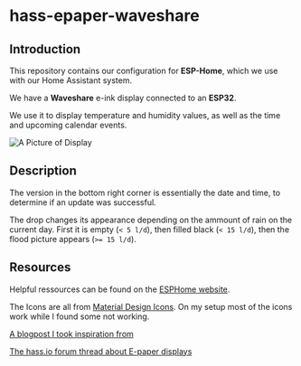 # hass-epaper-waveshare

## Introduction

This repository contains our configuration for **ESP-Home**, which we use with our Home Assistant system.

We have a **Waveshare** e-ink display connected to an **ESP32**.

We use it to display temperature and humidity values, as well as the time and upcoming calendar events.

![A Picture of Display](https://github.com/tobibot/hass-esp32-epaper/blob/main/assets/v_2023-11-27.jpg?raw=true)

## Description

The version in the bottom right corner is essentially the date and time, to determine if an update was successful.

The drop changes its appearance depending on the ammount of rain on the current day. First it is empty (`< 5 l/d`), then filled black (`< 15 l/d`), then the flood picture appears (`>= 15 l/d`).

## Resources

Helpful ressources can be found on the [ESPHome website](https://esphome.io/components/display/#display-engine).

The Icons are all from [Material Design Icons](https://pictogrammers.com/library/mdi/). On my setup most of the icons work while I found some not working.

[A blogpost I took inspiration from](https://smarterkram.de/1407/)

[The hass.io forum thread about E-paper displays](https://community.home-assistant.io/t/e-paper-display/138625/55)